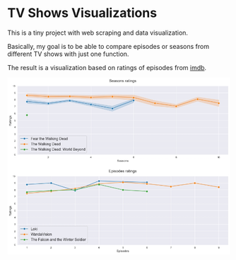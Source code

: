 ﻿# TV Shows Visualizations
This is a tiny project with web scraping and data visualization.

Basically, my goal is to be able to compare episodes or seasons from different TV shows with just one function.

The result is a visualization based on ratings of episodes from [imdb](https://www.imdb.com).

![An example comparing episodes, and another comparing seasons](example.jpg)